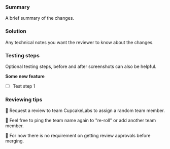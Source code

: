 ### Summary

A brief summary of the changes.

### Solution

Any technical notes you want the reviewer to know about the changes.

### Testing steps

Optional testing steps, before and after screenshots can also be helpful.

**Some new feature**

- [ ] Test step 1

### Reviewing tips

🧁 Request a review to team CupcakeLabs to assign a random team member.

🔄 Feel free to ping the team name again to "re-roll" or add another team member.

🚀 For now there is no requirement on getting review approvals before merging.
